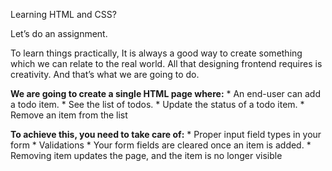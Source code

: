 Learning HTML and CSS?
 
Let’s do an assignment.
 
To learn things practically, It is always a good way to create something which we can relate to the real world. All that designing frontend requires is creativity. And that’s what we are going to do.
 
**We are going to create a single HTML page where:**
	* An end-user can add a todo item.
	* See the list of todos.
	* Update the status of a todo item.
	* Remove an item from the list
 
**To achieve this, you need to take care of:**
	* Proper input field types in your form
	* Validations
	* Your form fields are cleared once an item is added.
	* Removing item updates the page, and the item is no longer visible
